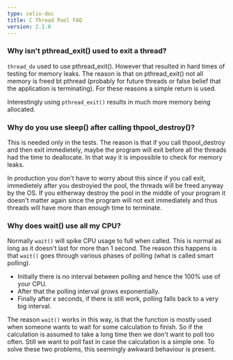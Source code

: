 ```yaml
---
type: celix-doc
title: C Thread Pool FAQ
version: 2.1.0
---
```



### Why isn't pthread_exit() used to exit a thread?
`thread_do` used to use pthread_exit(). However that resulted in
hard times of testing for memory leaks. The reason is that on pthread_exit()
not all memory is freed bt pthread (probably for future threads or false
belief that the application is terminating). For these reasons a simple return
is used.

Interestingly using `pthread_exit()` results in much more memory being allocated.


### Why do you use sleep() after calling thpool_destroy()?
This is needed only in the tests. The reason is that if you call thpool_destroy
and then exit immedietely, maybe the program will exit before all the threads
had the time to deallocate. In that way it is impossible to check for memory
leaks.

In production you don't have to worry about this since if you call exit,
immedietely after you destroyied the pool, the threads will be freed
anyway by the OS. If you eitherway destroy the pool in the middle of your
program it doesn't matter again since the program will not exit immediately
and thus threads will have more than enough time to terminate.



### Why does wait() use all my CPU?
Normally `wait()` will spike CPU usage to full when called. This is normal as long as it doesn't last for more than 1 second. The reason this happens is that `wait()` goes through various phases of polling (what is called smart polling).

 * Initially there is no interval between polling and hence the 100% use of your CPU.
 * After that the polling interval grows exponentially.
 * Finally after x seconds, if there is still work, polling falls back to a very big interval.
 
The reason `wait()` works in this way, is that the function is mostly used when someone wants to wait for some calculation to finish. So if the calculation is assumed to take a long time then we don't want to poll too often. Still we want to poll fast in case the calculation is a simple one. To solve these two problems, this seemingly awkward behaviour is present.
